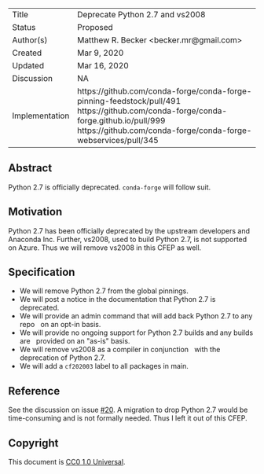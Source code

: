 <table>
<tr><td> Title </td><td> Deprecate Python 2.7 and vs2008 </td>
<tr><td> Status </td><td> Proposed </td></tr>
<tr><td> Author(s) </td><td> Matthew R. Becker &lt;becker.mr@gmail.com&gt;</td></tr>
<tr><td> Created </td><td> Mar 9, 2020</td></tr>
<tr><td> Updated </td><td> Mar 16, 2020</td></tr>
<tr><td> Discussion </td><td> NA </td></tr>
<tr><td> Implementation </td><td> https://github.com/conda-forge/conda-forge-pinning-feedstock/pull/491 https://github.com/conda-forge/conda-forge.github.io/pull/999 https://github.com/conda-forge/conda-forge-webservices/pull/345 </td></tr>
</table>

## Abstract

Python 2.7 is officially deprecated. `conda-forge` will follow suit.

## Motivation

Python 2.7 has been officially deprecated by the upstream developers and Anaconda Inc.
Further, vs2008, used to build Python 2.7, is not supported on Azure. Thus we will
remove vs2008 in this CFEP as well.

## Specification

- We will remove Python 2.7 from the global pinnings.
- We will post a notice in the documentation that Python 2.7 is deprecated.
- We will provide an admin command that will add back Python 2.7 to any repo
  on an opt-in basis.
- We will provide no ongoing support for Python 2.7 builds and any builds are
  provided on an "as-is" basis.
- We will remove vs2008 as a compiler in conjunction 
  with the deprecation of Python 2.7.
- We will add a `cf202003` label to all packages in main.

## Reference

See the discussion on issue [#20](https://github.com/conda-forge/cfep/issues/20).
A migration to drop Python 2.7 would be time-consuming and is not formally needed.
Thus I left it out of this CFEP.

## Copyright

This document is [CC0 1.0 Universal](https://creativecommons.org/publicdomain/zero/1.0/).
